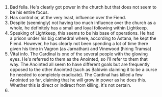 1. Bad fella. He's clearly got power in the church but that does not seem to be his entire focus.
2. Has control or, at the very least, influence over the Fiend.
3. Despite (seemingly) not having too much influence over the church as a whole, he definitely has a small and loyal following within Lightkeep.
4. Speaking of Lightkeep, this seems to be his base of operations. He had a prison under his big cathedral where, according to Astana, he kept the Fiend. However, he has clearly not been spending a lot of time there given his time in Vagron (as Jarnathan) and Vinewood (hiring Tramsa)
5. Vital info. The Cardinal is one of the several people with the glowing eyes. He's referred to them as the Anointed, so I'll refer to them that way. The Anointed all seem to have different goals but are frequently opposed to the other Anointed (such as Baldwin claiming it to be a curse he needed to completely eradicate). The Cardinal has killed a few Anointed so far, claiming that he will grow in power as he does this. Whether this is direct or indirect from killing, it's not certain.
6. 